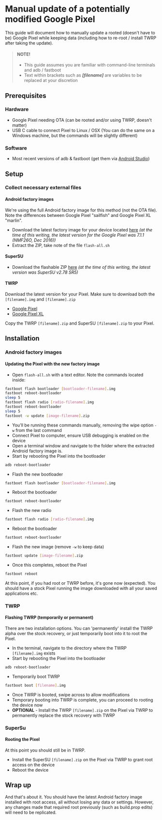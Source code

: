 # Manual update of a potentially modified Google Pixel
This guide will document how to manually update a rooted (doesn't have to be) Google Pixel while keeping data (including how to re-root / install TWRP after taking the update).

> #### NOTE!
> * This guide assumes you are familiar with command-line terminals and adb / fastboot
> * Text within brackets such as **_[filename]_** are variables to be replaced at your discretion


## Prerequisites
### Hardware
* Google Pixel needing OTA (can be rooted and/or using TWRP, doesn't matter)
* USB C cable to connect Pixel to Linux / OSX (You can do the same on a Windows machine, but the commands will be slightly different)

### Software
* Most recent versions of adb & fastboot (get them via [Android Studio](https://developer.android.com/studio/index.html))

## Setup
### Collect necessary external files

#### Android factory images
We're using the full Android factory image for this method (not the OTA file). Note the differences between Google Pixel "sailfish" and Google Pixel XL "marlin".
* Download the latest factory image for your device located [here](https://developers.google.com/android/images) *(at the time of this writing, the latest version for the Google Pixel was 7.1.1 (NMF26O, Dec 2016))*
* Extract the ZIP, take note of the file ```flash-all.sh```

#### SuperSU
* Download the flashable ZIP [here](https://plus.google.com/+Chainfire/posts/jpR76YEgaM9?sfc=true) *(at the time of this writing, the latest version was SuperSU v2.78 SR5)*

#### TWRP
Download the latest version for your Pixel. Make sure to download both the ```[filename].img``` and ```[filename].zip```
* [Google Pixel](https://twrp.me/devices/googlepixel.html)
* [Google Pixel XL](https://twrp.me/devices/googlepixelxl.html)

Copy the TWRP ```[filename].zip``` and SuperSU ```[filename].zip``` to your Pixel.

## Installation
### Android factory images
#### Updating the Pixel with the new factory image
* Open ```flash-all.sh``` with a text editor. Note the commands located inside:
```bash
fastboot flash bootloader [bootloader-filename].img
fastboot reboot-bootloader
sleep 5
fastboot flash radio [radio-filename].img
fastboot reboot-bootloader
sleep 5
fastboot -w update [image-filename].zip
```
* You'll be running these commands manually, removing the wipe option ```-w``` from the last command
* Connect Pixel to computer, ensure USB debugging is enabled on the device
* Open a terminal window and navigate to the folder where the extracted Android factory image is.
* Start by rebooting the Pixel into the bootloader
```bash
adb reboot-bootloader
```
* Flash the new bootloader
```bash
fastboot flash bootloader [bootloader-filename].img
```
* Reboot the bootloader
```bash
fastboot reboot-bootloader
```
* Flash the new radio
```bash
fastboot flash radio [radio-filename].img
```
* Reboot the bootloader
```bash
fastboot reboot-bootloader
```
* Flash the new image (remove ```-w``` to keep data)
```bash
fastboot update [image-filename].zip
```
* Once this completes, reboot the Pixel
```bash
fastboot reboot
```

At this point, if you had root or TWRP before, it's gone now (expected). You should have a stock Pixel running the image downloaded with all your saved applications etc.

### TWRP
#### Flashing TWRP (temporarily or permanent)
There are two installation options. You can 'permanently' install the TWRP alpha over the stock recovery, or just temporarily boot into it to root the Pixel.

* In the terminal, navigate to the directory where the TWRP ```[filename].img``` exists
* Start by rebooting the Pixel into the bootloader
```bash
adb reboot-bootloader
```
* Temporarily boot TWRP
```bash
fastboot boot [filename].img
```
* Once TWRP is booted, swipe across to allow modifications
* Temporary booting into TWRP is complete, you can proceed to rooting the device now
* **OPTIONAL** - Install the TWRP ```[filename].zip``` on the Pixel via TWRP to permanently replace the stock recovery with TWRP

### SuperSu
#### Rooting the Pixel
At this point you should still be in TWRP.
* Install the SuperSU ```[filename].zip``` on the Pixel via TWRP to grant root access on the device
* Reboot the device

## Wrap up
And that's about it. You should have the latest Android factory image installed with root access, all without losing any data or settings. However, any changes made that required root previously (such as build.prop edits) will need to be replicated.
